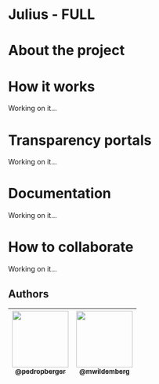 # Julius - FULL

# About the project

# How it works
Working on it...

# Transparency portals
Working on it...

# Documentation
Working on it...

# How to collaborate
Working on it...

## Authors

| [<img src="https://github.com/pedropberger.png?size=115" width=115><br><sub>@pedropberger</sub>](https://github.com/pedropberger) | [<img src="https://github.com/mwildemberg.png?size=115" width=115><br><sub>@mwildemberg</sub>](https://github.com/mwildemberg) |
| :---: | :---: |
